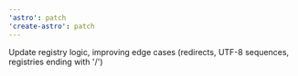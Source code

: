 ```yaml
---
'astro': patch
'create-astro': patch
---
```


Update registry logic, improving edge cases (redirects, UTF-8 sequences, registries ending with '/')
